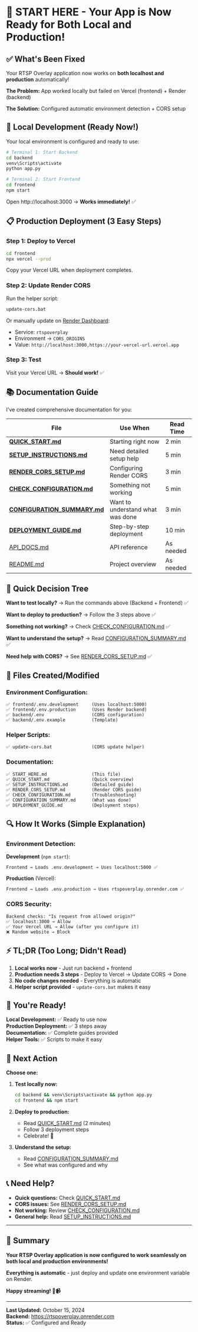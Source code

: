 # 🎯 START HERE - Your App is Now Ready for Both Local and Production!

## ✅ What's Been Fixed

Your RTSP Overlay application now works on **both localhost and production** automatically!

**The Problem:** App worked locally but failed on Vercel (frontend) + Render (backend)

**The Solution:** Configured automatic environment detection + CORS setup

## 🚀 Local Development (Ready Now!)

Your local environment is configured and ready to use:

```bash
# Terminal 1: Start Backend
cd backend
venv\Scripts\activate
python app.py

# Terminal 2: Start Frontend
cd frontend
npm start
```

Open http://localhost:3000 → **Works immediately!** ✅

## 📋 Production Deployment (3 Easy Steps)

### Step 1: Deploy to Vercel

```bash
cd frontend
npx vercel --prod
```

Copy your Vercel URL when deployment completes.

### Step 2: Update Render CORS

Run the helper script:
```bash
update-cors.bat
```

Or manually update on [Render Dashboard](https://dashboard.render.com):
- Service: `rtspoverplay`
- Environment → `CORS_ORIGINS`
- Value: `http://localhost:3000,https://your-vercel-url.vercel.app`

### Step 3: Test

Visit your Vercel URL → **Should work!** ✅

## 📚 Documentation Guide

I've created comprehensive documentation for you:

| File | Use When | Read Time |
|------|----------|-----------|
| **[QUICK_START.md](QUICK_START.md)** | Starting right now | 2 min |
| **[SETUP_INSTRUCTIONS.md](SETUP_INSTRUCTIONS.md)** | Need detailed setup help | 5 min |
| **[RENDER_CORS_SETUP.md](RENDER_CORS_SETUP.md)** | Configuring Render CORS | 3 min |
| **[CHECK_CONFIGURATION.md](CHECK_CONFIGURATION.md)** | Something not working | 5 min |
| **[CONFIGURATION_SUMMARY.md](CONFIGURATION_SUMMARY.md)** | Want to understand what was done | 3 min |
| **[DEPLOYMENT_GUIDE.md](DEPLOYMENT_GUIDE.md)** | Step-by-step deployment | 10 min |
| [API_DOCS.md](API_DOCS.md) | API reference | As needed |
| [README.md](README.md) | Project overview | As needed |

## 🎯 Quick Decision Tree

**Want to test locally?**
→ Run the commands above (Backend + Frontend) ✅

**Want to deploy to production?**
→ Follow the 3 steps above ✅

**Something not working?**
→ Check [CHECK_CONFIGURATION.md](CHECK_CONFIGURATION.md) ✅

**Want to understand the setup?**
→ Read [CONFIGURATION_SUMMARY.md](CONFIGURATION_SUMMARY.md) ✅

**Need help with CORS?**
→ See [RENDER_CORS_SETUP.md](RENDER_CORS_SETUP.md) ✅

## 📁 Files Created/Modified

### Environment Configuration:
```
✅ frontend/.env.development     (Uses localhost:5000)
✅ frontend/.env.production      (Uses Render backend)
✅ backend/.env                  (CORS configuration)
✅ backend/.env.example          (Template)
```

### Helper Scripts:
```
✅ update-cors.bat               (CORS update helper)
```

### Documentation:
```
✅ START_HERE.md                 (This file)
✅ QUICK_START.md                (Quick overview)
✅ SETUP_INSTRUCTIONS.md         (Detailed guide)
✅ RENDER_CORS_SETUP.md          (Render CORS guide)
✅ CHECK_CONFIGURATION.md        (Troubleshooting)
✅ CONFIGURATION_SUMMARY.md      (What was done)
✅ DEPLOYMENT_GUIDE.md           (Deployment steps)
```

## 🔍 How It Works (Simple Explanation)

### Environment Detection:

**Development** (`npm start`):
```
Frontend → Loads .env.development → Uses localhost:5000 ✅
```

**Production** (Vercel):
```
Frontend → Loads .env.production → Uses rtspoverplay.onrender.com ✅
```

### CORS Security:

```
Backend checks: "Is request from allowed origin?"
✅ localhost:3000 → Allow
✅ Your Vercel URL → Allow (after you configure it)
❌ Random website → Block
```

## ⚡ TL;DR (Too Long; Didn't Read)

1. **Local works now** - Just run backend + frontend
2. **Production needs 3 steps** - Deploy to Vercel → Update CORS → Done
3. **No code changes needed** - Everything is automatic
4. **Helper script provided** - `update-cors.bat` makes it easy

## 🎊 You're Ready!

**Local Development:** ✅ Ready to use now  
**Production Deployment:** ✅ 3 steps away  
**Documentation:** ✅ Complete guides provided  
**Helper Tools:** ✅ Scripts to make it easy  

## 🚀 Next Action

**Choose one:**

1. **Test locally now:**
   ```bash
   cd backend && venv\Scripts\activate && python app.py
   cd frontend && npm start
   ```

2. **Deploy to production:**
   - Read [QUICK_START.md](QUICK_START.md) (2 minutes)
   - Follow 3 deployment steps
   - Celebrate! 🎉

3. **Understand the setup:**
   - Read [CONFIGURATION_SUMMARY.md](CONFIGURATION_SUMMARY.md)
   - See what was configured and why

## 📞 Need Help?

- **Quick questions:** Check [QUICK_START.md](QUICK_START.md)
- **CORS issues:** See [RENDER_CORS_SETUP.md](RENDER_CORS_SETUP.md)
- **Not working:** Review [CHECK_CONFIGURATION.md](CHECK_CONFIGURATION.md)
- **General help:** Read [SETUP_INSTRUCTIONS.md](SETUP_INSTRUCTIONS.md)

---

## 🎉 Summary

**Your RTSP Overlay application is now configured to work seamlessly on both local and production environments!**

**Everything is automatic** - just deploy and update one environment variable on Render.

**Happy streaming! 🚀📹**

---

**Last Updated:** October 15, 2024  
**Backend:** https://rtspoverplay.onrender.com  
**Status:** ✅ Configured and Ready

